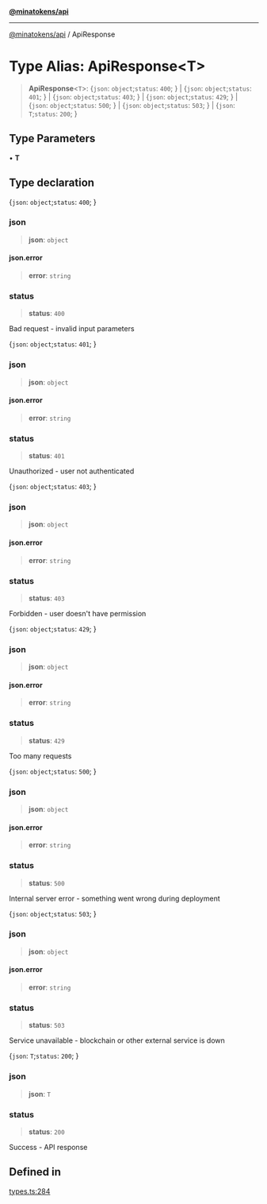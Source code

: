 [**@minatokens/api**](../README.md)

***

[@minatokens/api](../globals.md) / ApiResponse

# Type Alias: ApiResponse\<T\>

> **ApiResponse**\<`T`\>: \{`json`: `object`;`status`: `400`; \} \| \{`json`: `object`;`status`: `401`; \} \| \{`json`: `object`;`status`: `403`; \} \| \{`json`: `object`;`status`: `429`; \} \| \{`json`: `object`;`status`: `500`; \} \| \{`json`: `object`;`status`: `503`; \} \| \{`json`: `T`;`status`: `200`; \}

## Type Parameters

• **T**

## Type declaration

\{`json`: `object`;`status`: `400`; \}

### json

> **json**: `object`

#### json.error

> **error**: `string`

### status

> **status**: `400`

Bad request - invalid input parameters

\{`json`: `object`;`status`: `401`; \}

### json

> **json**: `object`

#### json.error

> **error**: `string`

### status

> **status**: `401`

Unauthorized - user not authenticated

\{`json`: `object`;`status`: `403`; \}

### json

> **json**: `object`

#### json.error

> **error**: `string`

### status

> **status**: `403`

Forbidden - user doesn't have permission

\{`json`: `object`;`status`: `429`; \}

### json

> **json**: `object`

#### json.error

> **error**: `string`

### status

> **status**: `429`

Too many requests

\{`json`: `object`;`status`: `500`; \}

### json

> **json**: `object`

#### json.error

> **error**: `string`

### status

> **status**: `500`

Internal server error - something went wrong during deployment

\{`json`: `object`;`status`: `503`; \}

### json

> **json**: `object`

#### json.error

> **error**: `string`

### status

> **status**: `503`

Service unavailable - blockchain or other external service is down

\{`json`: `T`;`status`: `200`; \}

### json

> **json**: `T`

### status

> **status**: `200`

Success - API response

## Defined in

[types.ts:284](https://github.com/zkcloudworker/minatokens-lib/blob/main/packages/api/src/types.ts#L284)
